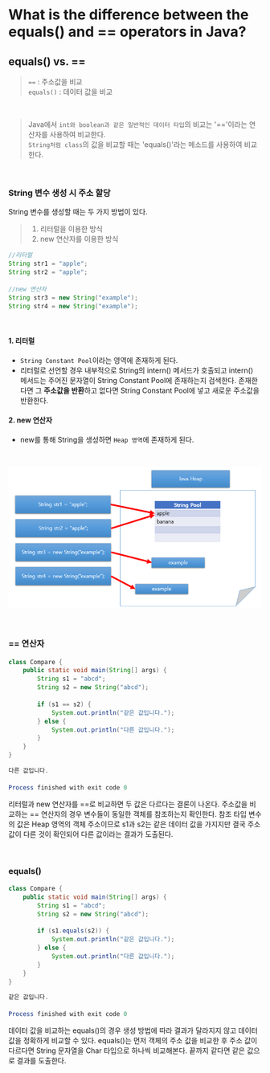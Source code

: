 # What is the difference between the equals() and == operators in Java?
## equals() vs. ==
> `==` : 주소값을 비교<br>
> `equals()` : 데이터 값을 비교
<br>

> Java에서 `int와 boolean과 같은 일반적인 데이터 타입`의 비교는 '=='이라는 연산자를 사용하여 비교한다.
> <br>
> `String처럼 class`의 값을 비교할 때는 'equals()'라는 메소드를 사용하여 비교한다.

<br>

### String 변수 생성 시 주소 할당
String 변수를 생성할 때는 두 가지 방법이 있다.
> 1. 리터럴을 이용한 방식
> 2. new 연산자를 이용한 방식

```java
//리터럴
String str1 = "apple";
String str2 = "apple";

//new 연산자
String str3 = new String("example");
String str4 = new String("example");

```
<br>

#### 1. 리터럴
- `String Constant Pool`이라는 영역에 존재하게 된다.
- 리터럴로 선언할 경우 내부적으로 String의 intern() 메서드가 호출되고 intern() 메서드는 주어진 문자열이 String Constant Pool에 존재하는지 검색한다. 존재한다면 그 **주소값을 반환**하고 없다면 String Constant Pool에 넣고 새로운 주소값을 반환한다.

#### 2. new 연산자
- new를 통해 String을 생성하면 `Heap 영역`에 존재하게 된다.

<br>

![](q06.png)

<br>

### == 연산자

```java
class Compare {
    public static void main(String[] args) {
        String s1 = "abcd";
        String s2 = new String("abcd");

        if (s1 == s2) {
            System.out.println("같은 값입니다.");
        } else {
            System.out.println("다른 값입니다.");
        }
    }
}
```

```java
다른 값입니다.

Process finished with exit code 0
```

리터럴과 new 연산자를 ==로 비교하면 두 값은 다르다는 결론이 나온다. 주소값을 비교하는 == 연산자의 경우 변수들이 동일한 객체를 참조하는지 확인한다. 참조 타입 변수의 값은 Heap 영역의 객체 주소이므로 s1과 s2는 같은 데이터 값을 가지지만 결국 주소값이 다른 것이 확인되어 다른 값이라는 결과가 도출된다.

<br>

### equals()

```java
class Compare {
    public static void main(String[] args) {
        String s1 = "abcd";
        String s2 = new String("abcd");

        if (s1.equals(s2)) {
            System.out.println("같은 값입니다.");
        } else {
            System.out.println("다른 값입니다.");
        }
    }
}
```
```java
같은 값입니다.

Process finished with exit code 0
```

데이터 값을 비교하는 equals()의 경우 생성 방법에 따라 결과가 달라지지 않고 데이터 값을 정확하게 비교할 수 있다. equals()는 먼저 객체의 주소 값을 비교한 후 주소 값이 다르다면 String 문자열을 Char 타입으로 하나씩 비교해본다. 끝까지 같다면 같은 값으로 결과를 도출한다.